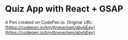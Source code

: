 # Quiz App with React + GSAP

A Pen created on CodePen.io. Original URL: [https://codepen.io/knyttneve/pen/abybEey](https://codepen.io/knyttneve/pen/abybEey).


